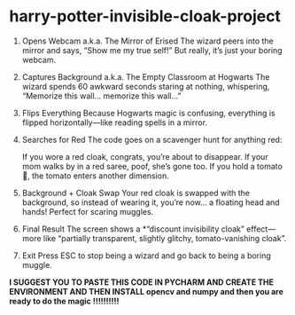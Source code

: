 # harry-potter-invisible-cloak-project


1. Opens Webcam a.k.a. The Mirror of Erised 
   The wizard peers into the mirror and says, “Show me my true self!” But really, it’s just your boring webcam.

2. Captures Background a.k.a. The Empty Classroom at Hogwarts 
   The wizard spends 60 awkward seconds staring at nothing, whispering, “Memorize this wall… memorize this wall…”

3. Flips Everything 
   Because Hogwarts magic is confusing, everything is flipped horizontally—like reading spells in a mirror.

4. Searches for Red 
   The code goes on a scavenger hunt for anything red:

   If you wore a red cloak, congrats, you’re about to disappear.
   If your mom walks by in a red saree, poof, she’s gone too.
   If you hold a tomato 🍅, the tomato enters another dimension.

5. Background + Cloak Swap 
   Your red cloak is swapped with the background, so instead of wearing it, you’re now… a floating head and hands! Perfect for scaring muggles.

7. Final Result 
   The screen shows a *“discount invisibility cloak” effect—more like “partially transparent, slightly glitchy, tomato-vanishing cloak”.

8. Exit
   Press ESC to stop being a wizard and go back to being a boring muggle.

**I SUGGEST YOU TO PASTE THIS CODE IN PYCHARM AND CREATE THE ENVIRONMENT AND THEN INSTALL opencv and numpy and then you are ready to do the magic !!!!!!!!!!**

